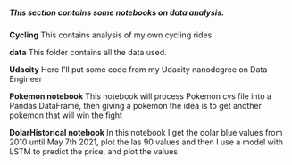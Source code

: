 ##### This section contains some notebooks on data analysis.

**Cycling**
This contains analysis of my own cycling rides

**data**
This folder contains all the data used.

**Udacity**
Here I'll put some code from my Udacity nanodegree on Data Engineer

**Pokemon notebook**
This notebook will process Pokemon cvs file into a Pandas DataFrame, then giving a pokemon the idea is to get another pokemon that will win the fight

**DolarHistorical notebook**
In this notebook I get the dolar blue values from 2010 until May 7th 2021, plot the las 90 values and then I use a model with LSTM to predict the price, and plot the values